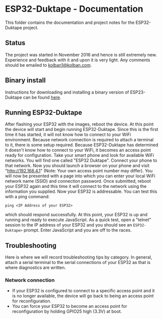 # ESP32-Duktape - Documentation
This folder contains the documentation and project notes for the ESP32-Duktape project.

## Status
The project was started in November 2016 and hence is still extremely new.  Experience and feedback with it and upon
it is very light.  Any comments should be emailed to kolban1@kolban.com.

## Binary install
Instructions for downloading and installing a binary version of ESP23-Duktape can be found [here](installation.md).

## Running ESP32-Duktape
After flashing your ESP32 with the images, reboot the device.  At this point the device will start and
begin running ESP32-Duktape.  Since this is the first time it has started, it will not know how to connect
to your WiFi environment.  Because network connection is required to attach a terminal to it, there is some
setup required.  Because ESP32-Duktape has determined it doesn't know how to connect to your WiFi, it becomes
an access point ready for configuration.  Take your smart phone and look for available WiFi networks.  You
will find one called "ESP32 Duktape".  Connect your phone to that network.  Now you should launch a browser
on your phone and visit "http://192.168.4.1" (Note: Your own access point number may differ).  You will now be presented with a page
into which you can enter your local WiFi network name (SSID) and connection password.  Once submitted,
reboot your ESP32 again and this time it will connect to the network using the information you supplied.
Now your ESP32 is addressable.  You can test this with a ping command:

```
ping <IP Address of your ESP32>
```

which should respond successfully.  At this point, your ESP32 is up and running and ready to execute JavaScript.
As a quick test, open a "telnet" session to the IP address of your ESP32 and you should see an `ESP32-Duktape>`
prompt.  Enter JavaScript and you are off to the races.

## Troubleshooting
Here is where we will record troubleshooting tips by category.  In general, attach a serial terminal to the serial
connections of your ESP32 as that is where diagnostics are written.

### Network connection
* If your ESP32 is configured to connect to a specific access point and it is no longer available, the device will go
back to being an access point for reconfiguration.
* You can force your ESP32 to become an access point for reconfiguration by holding GPIO25 high (3.3V) at boot.
